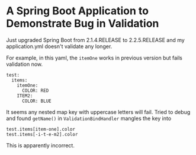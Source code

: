 # A Spring Boot Application to Demonstrate Bug in Validation

Just upgraded Spring Boot from 2.1.4.RELEASE to 2.2.5.RELEASE and my application.yml doesn't validate any longer.

For example, in this yaml, the `itemOne` works in previous version but fails validation now.

    test:
      items:
        itemOne:
          COLOR: RED
        ITEM2:
          COLOR: BLUE


It seems any nested map key with uppercase letters will fail. Tried to debug and found `getName()` in
`ValidationBindHandler` mangles the key into

    test.items[item-one].color
    test.items[-i-t-e-m2].color

This is apparently incorrect.

